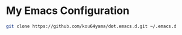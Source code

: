 # My Emacs Configuration

```bash
git clone https://github.com/kou64yama/dot.emacs.d.git ~/.emacs.d
```
